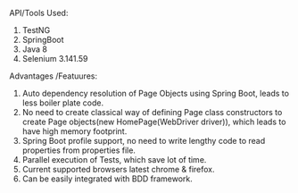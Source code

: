 API/Tools Used:

1) TestNG
2) SpringBoot
3) Java 8
4) Selenium 3.141.59

Advantages /Featuures:

1) Auto dependency resolution of Page Objects using Spring Boot, leads to less boiler plate code.
2) No need to create classical way of defining Page class constructors to create Page objects(new HomePage(WebDriver driver)), which leads to have high memory footprint.
3) Spring Boot profile support, no need to write lengthy code to read properties from properties file.
4) Parallel execution of Tests, which save lot of time.
5) Current supported browsers latest chrome & firefox.
6) Can be easily integrated with BDD framework.
